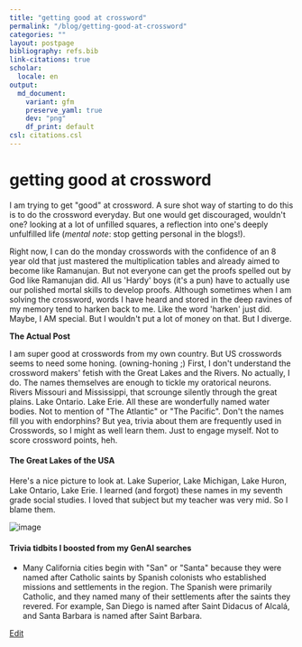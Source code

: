 ```yaml
---
title: "getting good at crossword"
permalink: "/blog/getting-good-at-crossword"
categories: ""
layout: postpage
bibliography: refs.bib
link-citations: true
scholar:
  locale: en
output:
  md_document:
    variant: gfm
    preserve_yaml: true
    dev: "png"
    df_print: default
csl: citations.csl
---
```


# getting good at crossword

I am trying to get "good" at crossword. A sure shot way of starting to do this is to do the crossword everyday. But one
would get discouraged, wouldn't one? looking at a lot of unfilled squares, a reflection into one's deeply unfulfilled
life (*mental note*: stop getting personal in the blogs!).

Right now, I can do the monday crosswords with the confidence of an 8 year old that just mastered the multiplication
tables and already aimed to become like Ramanujan. But not everyone can get the proofs spelled out by God like Ramanujan
did. All us 'Hardy' boys (it's a pun) have to actually use our polished mortal skills to develop proofs. Although
sometimes when I am solving the crossword, words I have heard and stored in the deep ravines of my memory tend to harken back to
me. Like the word 'harken' just did. Maybe, I AM special. But I wouldn't put a lot of money on that. But I diverge. 

__The Actual Post__

I am super good at crosswords from my own country.
But US crosswords seems to need some honing. (owning-honing ;)
First, I don't understand the crossword makers' fetish with the Great Lakes and the Rivers. No actually, I do. The names
themselves are enough to tickle my oratorical neurons. Rivers Missouri and Mississippi, that scrounge silently through
the great plains. Lake Ontario. Lake Erie. All these are wonderfully named water bodies. Not to mention of "The
Atlantic" or "The Pacific".  Don't the names fill you with endorphins? But yea, trivia about them are frequently used in
Crosswords, so I might as well learn them. Just to engage myself. Not to score crossword points, heh. 

#### The Great Lakes of the USA

Here's a nice picture to look at. Lake Superior, Lake Michigan, Lake Huron, Lake Ontario, Lake Erie. I learned (and forgot) these names in my seventh grade social studies. I loved that subject but my teacher was very mid. So I blame them. 

![image](https://github.com/user-attachments/assets/27bf790c-0e73-4192-a43f-c74efc619094)



#### Trivia tidbits I boosted from my GenAI searches

- Many California cities begin with "San" or "Santa" because they were named after Catholic saints by Spanish colonists who established missions and settlements in the region. The Spanish were primarily Catholic, and they named many of their settlements after the saints they revered. For example, San Diego is named after Saint Didacus of Alcalá, and Santa Barbara is named after Saint Barbara. 


[Edit](https://github.com/rajiv256/rajiv256.github.io/edit/main/_posts/2025-05-17-getting-good-at-crossword.md)
